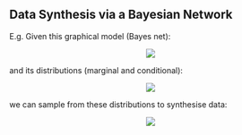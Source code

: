 ## Data Synthesis via a Bayesian Network

E.g. Given this graphical model (Bayes net):

<p align="center">
	<img src="bayes_net.png"/>
</p>

and its distributions (marginal and conditional):

<p align="center">
	<img src="distributions.png"/>
</p>

we can sample from these distributions to synthesise data:

<p align="center">
	<img src="synthesised_data.png"/>
</p>
